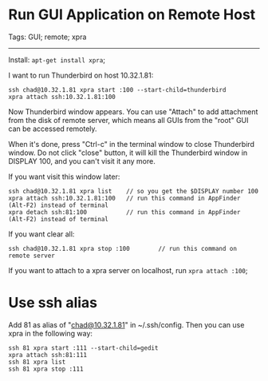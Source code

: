 # Run GUI Application on Remote Host
Tags: GUI; remote; xpra

------

Install: `apt-get install xpra`;

I want to run Thunderbird on host 10.32.1.81:

    ssh chad@10.32.1.81 xpra start :100 --start-child=thunderbird
    xpra attach ssh:10.32.1.81:100

Now Thunderbird window appears. You can use "Attach" to add attachment from the
disk of remote server, which means all GUIs from the "root" GUI
can be accessed remotely.

When it's done, press "Ctrl-c" in the terminal window to close Thunderbird
window. Do not click "close" button, it will kill the Thunderbird window in
DISPLAY 100, and you can't visit it any more.

If you want visit this window later:

    ssh chad@10.32.1.81 xpra list    // so you get the $DISPLAY number 100
    xpra attach ssh:10.32.1.81:100   // run this command in AppFinder (Alt-F2) instead of terminal
    xpra detach ssh:81:100           // run this command in AppFinder (Alt-F2) instead of terminal

If you want clear all:

    ssh chad@10.32.1.81 xpra stop :100        // run this command on remote server

If you want to attach to a xpra server on localhost, run `xpra attach :100`;

# Use ssh alias

Add 81 as alias of "chad@10.32.1.81" in ~/.ssh/config.
Then you can use xpra in the following way:

    ssh 81 xpra start :111 --start-child=gedit
    xpra attach ssh:81:111
    ssh 81 xpra list
    ssh 81 xpra stop :111
